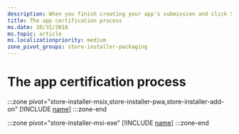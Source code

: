 ```yaml
---
description: When you finish creating your app's submission and click Submit to the Store, the submission enters the certification step.
title: The app certification process
ms.date: 10/31/2018
ms.topic: article
ms.localizationpriority: medium
zone_pivot_groups: store-installer-packaging
---
```


# The app certification process

:::zone pivot="store-installer-msix,store-installer-pwa,store-installer-add-on"
[!INCLUDE [name](../../../includes/store/msix/app-certification-process.md)]
:::zone-end

:::zone pivot="store-installer-msi-exe"
[!INCLUDE [name](../../../includes/store/msi/app-certification-process.md)]
:::zone-end
